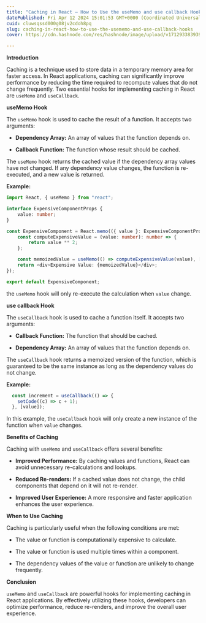 ```yaml
---
title: "Caching in React – How to Use the useMemo and use callback Hooks"
datePublished: Fri Apr 12 2024 15:01:53 GMT+0000 (Coordinated Universal Time)
cuid: cluwsqssd000g08jv2cdoh8pq
slug: caching-in-react-how-to-use-the-usememo-and-use-callback-hooks
cover: https://cdn.hashnode.com/res/hashnode/image/upload/v1712933839394/e5020b2c-38b8-4006-88c6-a6df22f9814b.png

---
```


**Introduction**

Caching is a technique used to store data in a temporary memory area for faster access. In React applications, caching can significantly improve performance by reducing the time required to recompute values that do not change frequently. Two essential hooks for implementing caching in React are `useMemo` and `useCallback`.

**useMemo Hook**

The `useMemo` hook is used to cache the result of a function. It accepts two arguments:

* **Dependency Array:** An array of values that the function depends on.
    
* **Callback Function:** The function whose result should be cached.
    

The `useMemo` hook returns the cached value if the dependency array values have not changed. If any dependency value changes, the function is re-executed, and a new value is returned.

**Example:**

```typescript
import React, { useMemo } from "react";

interface ExpensiveComponentProps {
    value: number;
}

const ExpensiveComponent = React.memo(({ value }: ExpensiveComponentProps) => {
    const computeExpensiveValue = (value: number): number => {
        return value ** 2;
    };

    const memoizedValue = useMemo(() => computeExpensiveValue(value), [value]);
    return <div>Expensive Value: {memoizedValue}</div>;
});

export default ExpensiveComponent;
```

the `useMemo` hook will only re-execute the calculation when `value` change.

**use callback Hook**

The `useCallback` hook is used to cache a function itself. It accepts two arguments:

* **Callback Function:** The function that should be cached.
    
* **Dependency Array:** An array of values that the function depends on.
    

The `useCallback` hook returns a memoized version of the function, which is guaranteed to be the same instance as long as the dependency values do not change.

**Example:**

```typescript
  const increment = useCallback(() => {
    setCode((c) => c + 1);
  }, [value]);
```

In this example, the `useCallback` hook will only create a new instance of the function when `value` changes.

**Benefits of Caching**

Caching with `useMemo` and `useCallback` offers several benefits:

* **Improved Performance:** By caching values and functions, React can avoid unnecessary re-calculations and lookups.
    
* **Reduced Re-renders:** If a cached value does not change, the child components that depend on it will not re-render.
    
* **Improved User Experience:** A more responsive and faster application enhances the user experience.
    

**When to Use Caching**

Caching is particularly useful when the following conditions are met:

* The value or function is computationally expensive to calculate.
    
* The value or function is used multiple times within a component.
    
* The dependency values of the value or function are unlikely to change frequently.
    

**Conclusion**

`useMemo` and `useCallback` are powerful hooks for implementing caching in React applications. By effectively utilizing these hooks, developers can optimize performance, reduce re-renders, and improve the overall user experience.